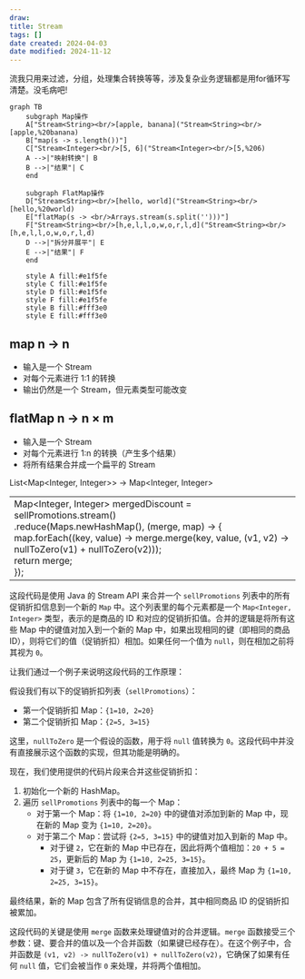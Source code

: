 ```yaml
---
draw:
title: Stream
tags: []
date created: 2024-04-03
date modified: 2024-11-12
---
```


流我只用来过滤，分组，处理集合转换等等，涉及复杂业务逻辑都是用for循环写清楚。没毛病吧!

<!-- more -->

```mermaid
graph TB
    subgraph Map操作
    A["Stream<String><br/>[apple, banana]("Stream<String><br/>[apple,%20banana)
    B["map(s -> s.length())"]
    C["Stream<Integer><br/>[5, 6]("Stream<Integer><br/>[5,%206)
    A -->|"映射转换"| B
    B -->|"结果"| C
    end

    subgraph FlatMap操作
    D["Stream<String><br/>[hello, world]("Stream<String><br/>[hello,%20world)
    E["flatMap(s -> <br/>Arrays.stream(s.split('')))"]
    F["Stream<String><br/>[h,e,l,l,o,w,o,r,l,d]("Stream<String><br/>[h,e,l,l,o,w,o,r,l,d)
    D -->|"拆分并展平"| E
    E -->|"结果"| F
    end

    style A fill:#e1f5fe
    style C fill:#e1f5fe
    style D fill:#e1f5fe
    style F fill:#e1f5fe
    style B fill:#fff3e0
    style E fill:#fff3e0

```

## map n -> n

   - 输入是一个 Stream
   - 对每个元素进行 1:1 的转换
   - 输出仍然是一个 Stream，但元素类型可能改变

## flatMap n -> n × m

   - 输入是一个 Stream
   - 对每个元素进行 1:n 的转换（产生多个结果）
   - 将所有结果合并成一个扁平的 Stream

List<Map<Integer, Integer>> -> Map<Integer, Integer>

|   |
|---|
|Map<Integer, Integer> mergedDiscount = sellPromotions.stream()    <br>.reduce(Maps.newHashMap(), (merge, map) -> {    <br>        map.forEach((key, value) -> merge.merge(key, value, (v1, v2) -> nullToZero(v1) + nullToZero(v2)));    <br>        return merge;    <br>    });|

这段代码是使用 Java 的 Stream API 来合并一个 `sellPromotions` 列表中的所有促销折扣信息到一个新的 `Map` 中。这个列表里的每个元素都是一个 `Map<Integer, Integer>` 类型，表示的是商品的 ID 和对应的促销折扣值。合并的逻辑是将所有这些 Map 中的键值对加入到一个新的 Map 中，如果出现相同的键（即相同的商品 ID），则将它们的值（促销折扣）相加。如果任何一个值为 `null`，则在相加之前将其视为 `0`。

让我们通过一个例子来说明这段代码的工作原理：

假设我们有以下的促销折扣列表（`sellPromotions`）：

- 第一个促销折扣 Map：`{1=10, 2=20}`
- 第二个促销折扣 Map：`{2=5, 3=15}`

这里，`nullToZero` 是一个假设的函数，用于将 `null` 值转换为 `0`。这段代码中并没有直接展示这个函数的实现，但其功能是明确的。

现在，我们使用提供的代码片段来合并这些促销折扣：

1. 初始化一个新的 HashMap。
2. 遍历 `sellPromotions` 列表中的每一个 Map：
    - 对于第一个 Map：将 `{1=10, 2=20}` 中的键值对添加到新的 Map 中，现在新的 Map 变为 `{1=10, 2=20}`。
    - 对于第二个 Map：尝试将 `{2=5, 3=15}` 中的键值对加入到新的 Map 中。
        - 对于键 `2`，它在新的 Map 中已存在，因此将两个值相加：`20 + 5 = 25`，更新后的 Map 为 `{1=10, 2=25, 3=15}`。
        - 对于键 `3`，它在新的 Map 中不存在，直接加入，最终 Map 为 `{1=10, 2=25, 3=15}`。

最终结果，新的 Map 包含了所有促销信息的合并，其中相同商品 ID 的促销折扣被累加。

这段代码的关键是使用 `merge` 函数来处理键值对的合并逻辑。`merge` 函数接受三个参数：键、要合并的值以及一个合并函数（如果键已经存在）。在这个例子中，合并函数是 `(v1, v2) -> nullToZero(v1) + nullToZero(v2)`，它确保了如果有任何 `null` 值，它们会被当作 `0` 来处理，并将两个值相加。
